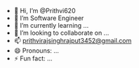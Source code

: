 - 👋 Hi, I’m @Prithvi620
- 👀 I’m Software Engineer
- 🌱 I’m currently learning ...
- 💞️ I’m looking to collaborate on ...
- 📫 prithvirajsinghrajput3452@gmail.com
- 😄 Pronouns: ...
- ⚡ Fun fact: ...

<!---
Prithvi620/Prithvi620 is a ✨ special ✨ repository because its `README.md` (this file) appears on your GitHub profile.
You can click the Preview link to take a look at your changes.
--->
